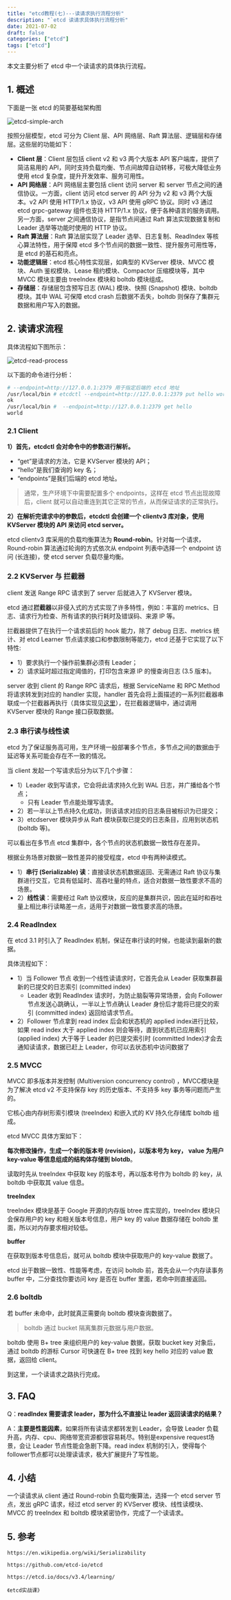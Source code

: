 ```yaml
---
title: "etcd教程(七)---读请求执行流程分析"
description: "`etcd 读请求具体执行流程分析"
date: 2021-07-02
draft: false
categories: ["etcd"]
tags: ["etcd"]
---
```


本文主要分析了 etcd 中一个读请求的具体执行流程。

<!--more-->

## 1. 概述

下面是一张 etcd 的简要基础架构图

![etcd-simple-arch][etcd-simple-arch]

按照分层模型，etcd 可分为 Client 层、API 网络层、Raft 算法层、逻辑层和存储层。这些层的功能如下：

* **Client 层**：Client 层包括 client v2 和 v3 两个大版本 API 客户端库，提供了简洁易用的 API，同时支持负载均衡、节点间故障自动转移，可极大降低业务使用 etcd 复杂度，提升开发效率、服务可用性。
* **API 网络层**：API 网络层主要包括 client 访问 server 和 server 节点之间的通信协议。一方面，client 访问 etcd server 的 API 分为 v2 和 v3 两个大版本。v2 API 使用 HTTP/1.x 协议，v3 API 使用 gRPC 协议。同时 v3 通过 etcd grpc-gateway 组件也支持 HTTP/1.x 协议，便于各种语言的服务调用。另一方面，server 之间通信协议，是指节点间通过 Raft 算法实现数据复制和 Leader 选举等功能时使用的 HTTP 协议。
* **Raft 算法层**：Raft 算法层实现了 Leader 选举、日志复制、ReadIndex 等核心算法特性，用于保障 etcd 多个节点间的数据一致性、提升服务可用性等，是 etcd 的基石和亮点。
* **功能逻辑层**：etcd 核心特性实现层，如典型的 KVServer 模块、MVCC 模块、Auth 鉴权模块、Lease 租约模块、Compactor 压缩模块等，其中 MVCC 模块主要由 treeIndex 模块和 boltdb 模块组成。
* **存储层**：存储层包含预写日志 (WAL) 模块、快照 (Snapshot) 模块、boltdb 模块。其中 WAL 可保障 etcd crash 后数据不丢失，boltdb 则保存了集群元数据和用户写入的数据。



## 2. 读请求流程

具体流程如下图所示：

![etcd-read-process][etcd-read-process]

以下面的命令进行分析：

```sh
# --endpoint=http://127.0.0.1:2379 用于指定后端的 etcd 地址
/usr/local/bin # etcdctl --endpoint=http://127.0.0.1:2379 put hello world
ok
/usr/local/bin #  --endpoint=http://127.0.0.1:2379 get hello
world
```



### 2.1 Client

**1）首先，etcdctl 会对命令中的参数进行解析。**

* “get”是请求的方法，它是 KVServer 模块的 API；
* “hello”是我们查询的 key 名；
* “endpoints”是我们后端的 etcd 地址。

> 通常，生产环境下中需要配置多个 endpoints，这样在 etcd 节点出现故障后，client 就可以自动重连到其它正常的节点，从而保证请求的正常执行。

**2）在解析完请求中的参数后，etcdctl 会创建一个 clientv3 库对象，使用 KVServer 模块的 API 来访问 etcd server。**

etcd clientv3 库采用的负载均衡算法为 **Round-robin**。针对每一个请求，Round-robin 算法通过轮询的方式依次从 endpoint 列表中选择一个 endpoint 访问 (长连接)，使 etcd server 负载尽量均衡。



### 2.2 KVServer 与 拦截器

client 发送 Range RPC 请求到了 server 后就进入了 KVServer 模块。

etcd 通过**拦截器**以非侵入式的方式实现了许多特性，例如：丰富的 metrics、日志、请求行为检查、所有请求的执行耗时及错误码、来源 IP 等。

拦截器提供了在执行一个请求前后的 hook 能力，除了 debug 日志、metrics 统计、对 etcd Learner 节点请求接口和参数限制等能力，etcd 还基于它实现了以下特性:

* 1）要求执行一个操作前集群必须有 Leader；
* 2）请求延时超过指定阈值的，打印包含来源 IP 的慢查询日志 (3.5 版本)。

server 收到 client 的 Range RPC 请求后，根据 ServiceName 和 RPC Method 将请求转发到对应的 handler 实现，handler 首先会将上面描述的一系列拦截器串联成一个拦截器再执行（具体实现见[这里](https://github.com/grpc/grpc-go/blob/master/server.go#L1093)），在拦截器逻辑中，通过调用 KVServer 模块的 Range 接口获取数据。



### 2.3 串行读与线性读

 etcd 为了保证服务高可用，生产环境一般部署多个节点，多节点之间的数据由于延迟等关系可能会存在不一致的情况。

当 client 发起一个写请求后分为以下几个步骤：

* 1）Leader 收到写请求，它会将此请求持久化到 WAL 日志，并广播给各个节点；
  * 只有 Leader 节点能处理写请求。
* 2）若一半以上节点持久化成功，则该请求对应的日志条目被标识为已提交；
* 3）etcdserver 模块异步从 Raft 模块获取已提交的日志条目，应用到状态机 (boltdb 等)。

可以看出在多节点 etcd 集群中，各个节点的状态机数据一致性存在差异。

根据业务场景对数据一致性差异的接受程度，etcd 中有两种读模式。

* 1）**串行 (Serializable) 读**：直接读状态机数据返回、无需通过 Raft 协议与集群进行交互，它具有低延时、高吞吐量的特点，适合对数据一致性要求不高的场景。
* 2）**线性读**：需要经过 Raft 协议模块，反应的是集群共识，因此在延时和吞吐量上相比串行读略差一点，适用于对数据一致性要求高的场景。



### 2.4 ReadIndex

在 etcd 3.1 时引入了 ReadIndex 机制，保证在串行读的时候，也能读到最新的数据。

具体流程如下：

* 1）当 Follower 节点 收到一个线性读请求时，它首先会从 Leader 获取集群最新的已提交的日志索引 (committed index)
  * Leader 收到 ReadIndex 请求时，为防止脑裂等异常场景，会向 Follower 节点发送心跳确认，一半以上节点确认 Leader 身份后才能将已提交的索引 (committed index) 返回给请求节点。
* 2）Follower 节点拿到 read index 后会和状态机的 applied index进行比较，如果 read index 大于 applied index 则会等待，直到状态机已应用索引 (applied index) 大于等于 Leader 的已提交索引时 (committed Index)才会去通知读请求，数据已赶上 Leader，你可以去状态机中访问数据了



### 2.5 MVCC

MVCC 即多版本并发控制 (Multiversion concurrency control) ，MVCC模块是为了解决 etcd v2 不支持保存 key 的历史版本、不支持多 key 事务等问题而产生的。

它核心由内存树形索引模块 (treeIndex) 和嵌入式的 KV 持久化存储库 boltdb 组成。

etcd MVCC 具体方案如下：

**每次修改操作，生成一个新的版本号 (revision)，以版本号为 key， value 为用户 key-value 等信息组成的结构体存储到 blotdb**。

读取时先从 treeIndex 中获取 key 的版本号，再以版本号作为 boltdb 的 key，从 boltdb 中获取其 value 信息。

**treeIndex**

treeIndex 模块是基于 Google 开源的内存版 btree 库实现的，treeIndex 模块只会保存用户的 key 和相关版本号信息，用户 key 的 value 数据存储在 boltdb 里面，所以对内存要求相对较低。

**buffer**

在获取到版本号信息后，就可从 boltdb 模块中获取用户的 key-value 数据了。

etcd 出于数据一致性、性能等考虑，在访问 boltdb 前，首先会从一个内存读事务 buffer 中，二分查找你要访问 key 是否在 buffer 里面，若命中则直接返回。

### 2.6 boltdb

若 buffer 未命中，此时就真正需要向 boltdb 模块查询数据了。

> boltdb 通过 bucket 隔离集群元数据与用户数据。

boltdb 使用 B+ tree 来组织用户的 key-value 数据，获取 bucket key 对象后，通过 boltdb 的游标 Cursor 可快速在 B+ tree 找到 key hello 对应的 value 数据，返回给 client。

到这里，一个读请求之路执行完成。



##  3. FAQ

Q：**readIndex 需要请求 leader，那为什么不直接让 leader 返回读请求的结果？**

A：**主要是性能因素**，如果将所有读请求都转发到 Leader，会导致 Leader 负载升高，内存、cpu、网络带宽资源都很容易耗尽。特别是expensive request场景，会让 Leader 节点性能会急剧下降。read index 机制的引入，使得每个follower节点都可以处理读请求，极大扩展提升了写性能。



## 4. 小结

一个读请求从 client 通过 Round-robin 负载均衡算法，选择一个 etcd server 节点，发出 gRPC 请求，经过 etcd server 的 KVServer 模块、线性读模块、MVCC 的 treeIndex 和 boltdb 模块紧密协作，完成了一个读请求。



## 5. 参考

`https://en.wikipedia.org/wiki/Serializability`

`https://github.com/etcd-io/etcd`

`https://etcd.io/docs/v3.4/learning/`

`《etcd实战课》`







[etcd-simple-arch]:https://github.com/lixd/blog/raw/master/images/etcd/read-process/etcd-simple-arch.png
[etcd-read-process]:https://github.com/lixd/blog/raw/master/images/etcd/read-process/etcd-read-process.png